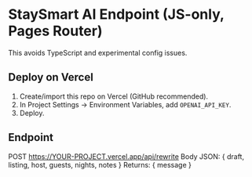 # StaySmart AI Endpoint (JS-only, Pages Router)

This avoids TypeScript and experimental config issues.

## Deploy on Vercel
1) Create/import this repo on Vercel (GitHub recommended).
2) In Project Settings → Environment Variables, add `OPENAI_API_KEY`.
3) Deploy.

## Endpoint
POST https://YOUR-PROJECT.vercel.app/api/rewrite
Body JSON: { draft, listing, host, guests, nights, notes }
Returns: { message }
